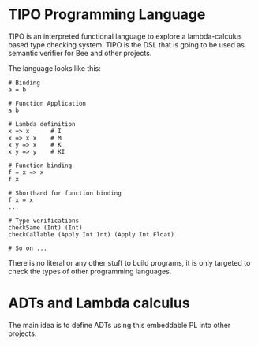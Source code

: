 # TIPO Programming Language

TIPO is an interpreted functional language to explore a lambda-calculus based
type checking system. TIPO is the DSL that is going to be used as semantic verifier
for Bee and other projects.

The language looks like this:
```
# Binding
a = b

# Function Application
a b

# Lambda definition
x => x      # I
x => x x    # M
x y => x    # K
x y => y    # KI

# Function binding
f = x => x
f x

# Shorthand for function binding
f x = x
...

# Type verifications
checkSame (Int) (Int)
checkCallable (Apply Int Int) (Apply Int Float)

# So on ...
```

There is no literal or any other stuff to build programs, it is only targeted to check
the types of other programming languages.

# ADTs and Lambda calculus

The main idea is to define ADTs using this embeddable PL into other projects. 